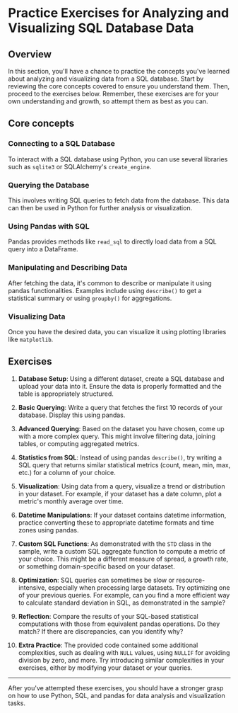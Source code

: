 # Practice Exercises for Analyzing and Visualizing SQL Database Data

## Overview

In this section, you'll have a chance to practice the concepts you've learned about analyzing and visualizing data from a SQL database. Start by reviewing the core concepts covered to ensure you understand them. Then, proceed to the exercises below. Remember, these exercises are for your own understanding and growth, so attempt them as best as you can.

## Core concepts

### Connecting to a SQL Database

To interact with a SQL database using Python, you can use several libraries such as `sqlite3` or SQLAlchemy's `create_engine`.

### Querying the Database

This involves writing SQL queries to fetch data from the database. This data can then be used in Python for further analysis or visualization.

### Using Pandas with SQL

Pandas provides methods like `read_sql` to directly load data from a SQL query into a DataFrame. 

### Manipulating and Describing Data

After fetching the data, it's common to describe or manipulate it using pandas functionalities. Examples include using `describe()` to get a statistical summary or using `groupby()` for aggregations.

### Visualizing Data

Once you have the desired data, you can visualize it using plotting libraries like `matplotlib`.

## Exercises

1. **Database Setup**: Using a different dataset, create a SQL database and upload your data into it. Ensure the data is properly formatted and the table is appropriately structured.
   
2. **Basic Querying**: Write a query that fetches the first 10 records of your database. Display this using pandas.

3. **Advanced Querying**: Based on the dataset you have chosen, come up with a more complex query. This might involve filtering data, joining tables, or computing aggregated metrics.

4. **Statistics from SQL**: Instead of using pandas `describe()`, try writing a SQL query that returns similar statistical metrics (count, mean, min, max, etc.) for a column of your choice.

5. **Visualization**: Using data from a query, visualize a trend or distribution in your dataset. For example, if your dataset has a date column, plot a metric's monthly average over time.

6. **Datetime Manipulations**: If your dataset contains datetime information, practice converting these to appropriate datetime formats and time zones using pandas.

7. **Custom SQL Functions**: As demonstrated with the `STD` class in the sample, write a custom SQL aggregate function to compute a metric of your choice. This might be a different measure of spread, a growth rate, or something domain-specific based on your dataset.

8. **Optimization**: SQL queries can sometimes be slow or resource-intensive, especially when processing large datasets. Try optimizing one of your previous queries. For example, can you find a more efficient way to calculate standard deviation in SQL, as demonstrated in the sample?

9. **Reflection**: Compare the results of your SQL-based statistical computations with those from equivalent pandas operations. Do they match? If there are discrepancies, can you identify why?

10. **Extra Practice**: The provided code contained some additional complexities, such as dealing with `NULL` values, using `NULLIF` for avoiding division by zero, and more. Try introducing similar complexities in your exercises, either by modifying your dataset or your queries.

---

After you've attempted these exercises, you should have a stronger grasp on how to use Python, SQL, and pandas for data analysis and visualization tasks.
